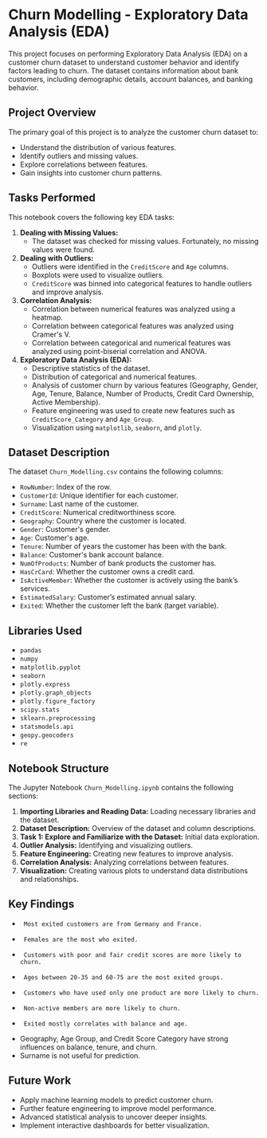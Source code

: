 # Churn Modelling - Exploratory Data Analysis (EDA)

This project focuses on performing Exploratory Data Analysis (EDA) on a customer churn dataset to understand customer behavior and identify factors leading to churn. The dataset contains information about bank customers, including demographic details, account balances, and banking behavior.

## Project Overview

The primary goal of this project is to analyze the customer churn dataset to:

-   Understand the distribution of various features.
-   Identify outliers and missing values.
-   Explore correlations between features.
-   Gain insights into customer churn patterns.

## Tasks Performed

This notebook covers the following key EDA tasks:

1.  **Dealing with Missing Values:**
    -   The dataset was checked for missing values. Fortunately, no missing values were found.
2.  **Dealing with Outliers:**
    -   Outliers were identified in the `CreditScore` and `Age` columns.
    -   Boxplots were used to visualize outliers.
    -   `CreditScore` was binned into categorical features to handle outliers and improve analysis.
3.  **Correlation Analysis:**
    -   Correlation between numerical features was analyzed using a heatmap.
    -   Correlation between categorical features was analyzed using Cramer's V.
    -   Correlation between categorical and numerical features was analyzed using point-biserial correlation and ANOVA.
4.  **Exploratory Data Analysis (EDA):**
    -   Descriptive statistics of the dataset.
    -   Distribution of categorical and numerical features.
    -   Analysis of customer churn by various features (Geography, Gender, Age, Tenure, Balance, Number of Products, Credit Card Ownership, Active Membership).
    -   Feature engineering was used to create new features such as `CreditScore_Category` and `Age_Group`.
    -   Visualization using `matplotlib`, `seaborn`, and `plotly`.

## Dataset Description

The dataset `Churn_Modelling.csv` contains the following columns:

-   `RowNumber`: Index of the row.
-   `CustomerId`: Unique identifier for each customer.
-   `Surname`: Last name of the customer.
-   `CreditScore`: Numerical creditworthiness score.
-   `Geography`: Country where the customer is located.
-   `Gender`: Customer's gender.
-   `Age`: Customer's age.
-   `Tenure`: Number of years the customer has been with the bank.
-   `Balance`: Customer's bank account balance.
-   `NumOfProducts`: Number of bank products the customer has.
-   `HasCrCard`: Whether the customer owns a credit card.
-   `IsActiveMember`: Whether the customer is actively using the bank’s services.
-   `EstimatedSalary`: Customer’s estimated annual salary.
-   `Exited`: Whether the customer left the bank (target variable).

## Libraries Used

-   `pandas`
-   `numpy`
-   `matplotlib.pyplot`
-   `seaborn`
-   `plotly.express`
-   `plotly.graph_objects`
-   `plotly.figure_factory`
-   `scipy.stats`
-   `sklearn.preprocessing`
-   `statsmodels.api`
-   `geopy.geocoders`
-   `re`

## Notebook Structure

The Jupyter Notebook `Churn_Modelling.ipynb` contains the following sections:

1.  **Importing Libraries and Reading Data:** Loading necessary libraries and the dataset.
2.  **Dataset Description:** Overview of the dataset and column descriptions.
3.  **Task 1: Explore and Familiarize with the Dataset:** Initial data exploration.
4.  **Outlier Analysis:** Identifying and visualizing outliers.
5.  **Feature Engineering:** Creating new features to improve analysis.
6.  **Correlation Analysis:** Analyzing correlations between features.
7.  **Visualization:** Creating various plots to understand data distributions and relationships.

## Key Findings

-      Most exited customers are from Germany and France.
-      Females are the most who exited.
-      Customers with poor and fair credit scores are more likely to churn.
-      Ages between 20-35 and 60-75 are the most exited groups.
-      Customers who have used only one product are more likely to churn.
-      Non-active members are more likely to churn.
-      Exited mostly correlates with balance and age.
-   Geography, Age Group, and Credit Score Category have strong influences on balance, tenure, and churn.
-   Surname is not useful for prediction.

## Future Work

-   Apply machine learning models to predict customer churn.
-   Further feature engineering to improve model performance.
-   Advanced statistical analysis to uncover deeper insights.
-   Implement interactive dashboards for better visualization.
